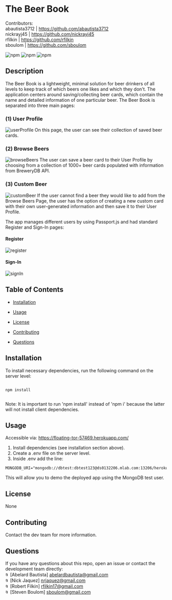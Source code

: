 #  The Beer Book 
    
Contributors:  
abautista3712 | https://github.com/abautista3712  
nickrayj45 | https://github.com/nickrayj45  
rfilkin | https://github.com/rfilkin  
sboulom | https://github.com/sboulom  
    
![npm](https://img.shields.io/npm/v/fs) ![npm](https://img.shields.io/npm/v/inquirer) ![npm](https://img.shields.io/npm/v/axios)
    
## Description
    
 The Beer Book is a lightweight, minimal solution for beer drinkers of all levels to keep track of which beers one likes and which they don't. The application centers around saving/collecting beer cards, which contain the name and detailed information of one particular beer. The Beer Book is separated into three main pages:
 
### (1) User Profile
![userProfile](https://user-images.githubusercontent.com/58578177/85484502-cf323380-b57b-11ea-8374-8a302e8529f7.PNG)
On this page, the user can see their collection of saved beer cards.
   
### (2) Browse Beers
![browseBeers](https://user-images.githubusercontent.com/58578177/85484976-b4ac8a00-b57c-11ea-9d45-d47be32cb57d.PNG)
The user can save a beer card to their User Profile by choosing from a collection of 1000+ beer cards populated with information from BreweryDB API. 

### (3) Custom Beer
![customBeer](https://user-images.githubusercontent.com/58578177/85485076-e7568280-b57c-11ea-9305-e47048ae0474.PNG)
If the user cannot find a beer they would like to add from the Browse Beers Page, the user has the option of creating a new custom card with their own user-generated information and then save it to their User Profile.  

The app manages different users by using Passport.js and had standard Register and Sign-In pages:

#### Register
![register](https://user-images.githubusercontent.com/58578177/85485250-300e3b80-b57d-11ea-9d73-6ddebb82d194.PNG)

#### Sign-In
![signIn](https://user-images.githubusercontent.com/58578177/85485259-37cde000-b57d-11ea-844a-6ca1dcdc5702.PNG)

    

    
## Table of Contents
    
* [Installation](#installation)
    
* [Usage](#usage)
    
* [License](#license)
    
* [Contributing](#contributing)
    
* [Questions](#questions)
    

    
## Installation
    
To install necessary dependencies, run the following command on the server level:
    
```
    
npm install
    
```
Note: It is important to run 'npm install' instead of 'npm i' because the latter will not install client dependencies.

    
## Usage
    
Accessible via: https://floating-tor-57469.herokuapp.com/
    
1) Install dependencies (see installation section above).  
2) Create a .env file on the server level.  
3) Inside .env add the line: 
```
MONGODB_URI="mongodb://dbtest:dbtest123@ds0132206.mlab.com:13206/heroku_w4qkxp75" 
```
This will allow you to demo the deployed app using the MongoDB test user.
    

    
## License
    
None
    

    
## Contributing
    
Contact the dev team for more information.
    

    
## Questions
    
If you have any questions about this repo, open an issue or contact the development team directly:  
<img src="https://avatars2.githubusercontent.com/u/58578177?s=64&v=4" alt="avatarAB" style="border-radius: 16px" width="15" />[Abelard Bautista] abelardbautista@gmail.com  
<img src="https://avatars2.githubusercontent.com/u/57788706?s=64&v=4" alt="avatarNJ" style="border-radius: 16px" width="15" />[Nick Jaquez] nrjaquez@gmail.com  
<img src="https://avatars2.githubusercontent.com/u/12621320?s=64&v=4" alt="avatarRF" style="border-radius: 16px" width="15" />[Robert Filkin] rfilkin17@gmail.com  
<img src="https://avatars2.githubusercontent.com/u/57572182?s=64&v=4" alt="avatarSB" style="border-radius: 16px" width="15" />[Steven Boulom] sboulom@gmail.com  
